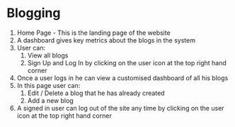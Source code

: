 # Blogging 

1. Home Page - This is the landing page of the website
2. A dashboard gives key metrics about the blogs in the system
3. User can:
    1. View all blogs 
    2. Sign Up and Log In by clicking on the user icon at the top right hand corner
4. Once a user logs in he can view a customised dashboard of all his blogs
5. In this page user can:
    1. Edit / Delete a blog that he has already created
    2. Add a new blog
6. A signed in user can log out of the site any time by clicking on the user icon at the top right hand corner
